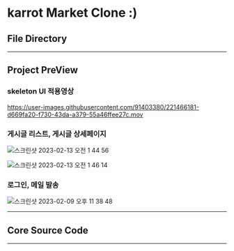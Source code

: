 # karrot Market Clone :)


## File Directory

<hr/>

## Project PreView


### skeleton UI 적용영상

https://user-images.githubusercontent.com/91403380/221466181-d669fa20-f730-43da-a379-55a46ffee27c.mov

### 게시글 리스트, 게시글 상세페이지

![스크린샷 2023-02-13 오전 1 44 56](https://user-images.githubusercontent.com/91403380/221466220-6defd281-dbd1-48c2-b500-398dcfb885de.png)


![스크린샷 2023-02-13 오전 1 46 14](https://user-images.githubusercontent.com/91403380/221466212-8a0f4d6f-24ef-4792-ab55-7c2a7bb8f466.png)

### 로그인, 메일 발송


![스크린샷 2023-02-09 오후 11 38 48](https://user-images.githubusercontent.com/91403380/221466157-44ca568c-2345-4e1e-a9f3-c4fba950057e.png)

<hr/>

## Core Source Code

<hr/>

